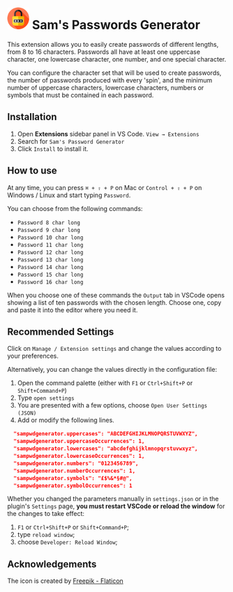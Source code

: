 # <img src="icon.png" alt="package icon" width="50px"/> Sam's Passwords Generator

This extension allows you to easily create passwords of different lengths, from
8 to 16 characters. Passwords all have at least one uppercase character, one
lowercase character, one number, and one special character.

You can configure the character set that will be used to create passwords, the
number of passwords produced with every 'spin', and the minimum number of
uppercase characters, lowercase characters, numbers or symbols that must be
contained in each password.

## Installation

1. Open **Extensions** sidebar panel in VS Code. `View → Extensions`
2. Search for `Sam's Password Generator`
3. Click `Install` to install it.

## How to use

At any time, you can press `⌘ + ⇧ + P` on Mac or `Control + ⇧ + P` on Windows /
Linux and start typing `Password`.

You can choose from the following commands:

- `Password 8 char long`
- `Password 9 char long`
- `Password 10 char long`
- `Password 11 char long`
- `Password 12 char long`
- `Password 13 char long`
- `Password 14 char long`
- `Password 15 char long`
- `Password 16 char long`

When you choose one of these commands the `Output` tab in VSCode opens showing a
list of ten passwords with the chosen length. Choose one, copy and paste it into
the editor where you need it.

## Recommended Settings

Click on `Manage / Extension settings` and change the values ​​according to your
preferences.

Alternatively, you can change the values ​​directly in the configuration file:

1. Open the command palette (either with `F1` or `Ctrl+Shift+P` or
   `Shift+Command+P`)
2. Type `open settings`
3. You are presented with a few options, choose `Open User Settings (JSON)`
4. Add or modify the following lines.

```json
  "sampwdgenerator.uppercases": "ABCDEFGHIJKLMNOPQRSTUVWXYZ",
  "sampwdgenerator.uppercaseOccurrences": 1,
  "sampwdgenerator.lowercases": "abcdefghijklmnopqrstuvwxyz",
  "sampwdgenerator.lowercaseOccurrences": 1,
  "sampwdgenerator.numbers": "0123456789",
  "sampwdgenerator.numberOccurrences": 1,
  "sampwdgenerator.symbols": "£$%&*§#@",
  "sampwdgenerator.symbolOccurrences": 1
```

Whether you changed the parameters manually in `settings.json` or in the
plugin's `Settings` page, **you must restart VSCode or reload the window** for
the changes to take effect:

1. `F1` or `Ctrl+Shift+P` or `Shift+Command+P`;
2. type `reload window`;
3. choose `Developer: Reload Window`;

## Acknowledgements

The icon is created by [Freepik - Flaticon](https://www.flaticon.com)
